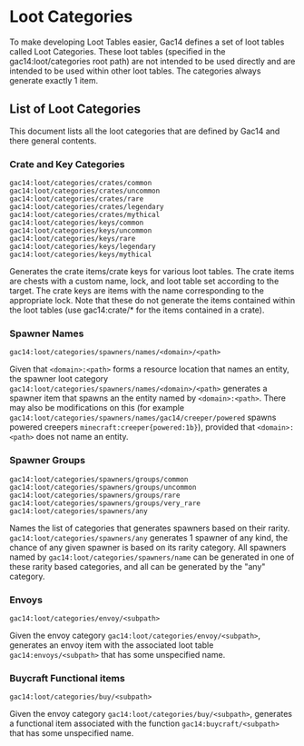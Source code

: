 <h1>Loot Categories</h1>
To make developing Loot Tables easier, Gac14 defines a set of loot tables called Loot Categories.  These loot tables (specified in the gac14:loot/categories root path) are not intended to be used directly and are intended to be used within other loot tables. The categories always generate exactly 1 item. 

<h2>List of Loot Categories</h2>
This document lists all the loot categories that are defined by Gac14 and there general contents. 

<h3>Crate and Key Categories</h3>

```
gac14:loot/categories/crates/common
gac14:loot/categories/crates/uncommon
gac14:loot/categories/crates/rare
gac14:loot/categories/crates/legendary
gac14:loot/categories/crates/mythical
gac14:loot/categories/keys/common
gac14:loot/categories/keys/uncommon
gac14:loot/categories/keys/rare
gac14:loot/categories/keys/legendary
gac14:loot/categories/keys/mythical
```

Generates the crate items/crate keys for various loot tables. 
The crate items are chests with a custom name, lock, and loot table set according to the target. The crate keys are items with the name corresponding to the appropriate lock. Note that these do not generate the items contained within the loot tables (use gac14:crate/* for the items contained in a crate). 

<h3>Spawner Names</h3>

```
gac14:loot/categories/spawners/names/<domain>/<path>
```

Given that `<domain>:<path>` forms a resource location that names an entity, the spawner loot category `gac14:loot/categories/spawners/names/<domain>/<path>` generates a spawner item that spawns an the entity named by `<domain>:<path>`. There may also be modifications on this (for example `gac14:loot/categories/spawners/names/gac14/creeper/powered` spawns powered creepers `minecraft:creeper{powered:1b}`), provided that `<domain>:<path>` does not name an entity. 

<h3>Spawner Groups</h3>

```
gac14:loot/categories/spawners/groups/common
gac14:loot/categories/spawners/groups/uncommon
gac14:loot/categories/spawners/groups/rare
gac14:loot/categories/spawners/groups/very_rare
gac14:loot/categories/spawners/any
```

Names the list of categories that generates spawners based on their rarity. `gac14:loot/categories/spawners/any` generates 1 spawner of any kind, the chance of any given spawner is based on its rarity category. All spawners named by `gac14:loot/categories/spawners/name` can be generated in one of these rarity based categories, and all can be generated by the "any" category. 


<h3>Envoys</h3>

```
gac14:loot/categories/envoy/<subpath>
```

Given the envoy category `gac14:loot/categories/envoy/<subpath>`, generates an envoy item with the associated loot table `gac14:envoys/<subpath>` that has some unspecified name.  

<h3>Buycraft Functional items</h3>

```
gac14:loot/categories/buy/<subpath>
```

Given the envoy category `gac14:loot/categories/buy/<subpath>`, generates a functional item associated with the function `gac14:buycraft/<subpath>` that has some unspecified name. 


